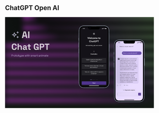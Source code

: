 ## ChatGPT Open AI

<img src="https://github.com/zainulabdn/chatGPT-design/blob/main/760-23479.PNG" height="300">
